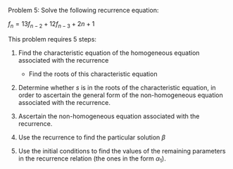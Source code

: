 Problem 5: Solve the following recurrence equation:

$f_n = 13f_{n-2} + 12f_{n-3} + 2n + 1$



This problem requires $5$ steps:

1. Find the characteristic equation of the homogeneous equation associated with the recurrence
   - Find the roots of this characteristic equation

2. Determine whether $s$ is in the roots of the characteristic equation, in order to ascertain the general form of the non-homogeneous equation associated with the recurrence.
3. Ascertain the non-homogeneous equation associated with the recurrence.
4. Use the recurrence to find the particular solution $\beta$
5. Use the initial conditions to find the values of the remaining parameters in the recurrence relation (the ones in the form $\alpha _ 1$). 

